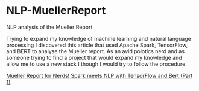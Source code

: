 # NLP-MuellerReport
NLP analysis of the Mueller Report

Trying to expand my knowledge of machine learning and natural language processing I discovered this article that used Apache Spark, TensorFlow, and BERT to analyse the Mueller report. As an avid polotics nerd and as someone trying to find a project that would expand my knowledge and allow me to use a new stack I though I would try to follow the procedure. 

[Mueller Report for Nerds! Spark meets NLP with TensorFlow and Bert (Part 1)](https://hackernoon.com/mueller-report-for-nerds-spark-meets-nlp-with-tensorflow-and-bert-part-1-32490a8f8f12) 
